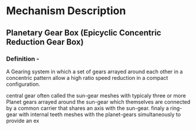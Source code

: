 # Mechanism Description
## Planetary Gear Box (Epicyclic Concentric Reduction Gear Box)

### Definition -
A Gearing system in which a set of gears arrayed around each other in a concentric
pattern allow a high ratio speed reduction in a compact configuration.

central gear often called the sun-gear meshes with
typicaly three or more Planet gears arrayed around the sun-gear which themselves are connected
by a common carrier that shares an axis with the sun-gear. finaly a ring-gear
with internal teeth meshes with the planet-gears simultaneously to provide an ex
